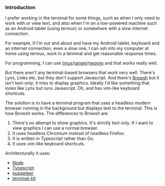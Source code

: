 
### Introduction

I prefer working in the terminal for some things, such as when I only need to work with or view text, and also when I'm on a low-powered machine such as an Android tablet (using termux) or somewhere with a slow internet connection. 

For example, if I'm out and about and have my Android tablet, keyboard and an internet connection, even a slow one, I can ssh into my computer at home using termux, work in a terminal and get reasonable response times.

For programming, I can use [tmux](https://tmux.github.io/)/[ranger](https://github.com/ranger/ranger)/[neovim](https://neovim.io/) and that works really well. 

But there aren't any terminal-based browsers that work very well. There's Lynx, Links etc, but they don't support Javascript. And there's [Browsh](https://www.brow.sh/) but it isn't text-only; it tries to display graphics. Ideally I'd like something that looks like Lynx but runs Javascript. Oh, and has vim-like keyboard shortcuts.

The solution is to have a terminal program that uses a headless modern browser running in the background but displays text to the terminal. This is how Browsh works. The differences to Browsh are:

1. There's no attempt to show graphics. It's strictly text only. If I want to view graphics I can use a normal browser.
2. It uses headless Chromium instead of headless Firefox.
3. It is written in Typescript rather than Go.
4. It uses vim-like keyboard shortcuts.

Architecturally it uses:

- [Node](https://nodejs.org/)
- [Typescript](https://www.typescriptlang.org/) 
- [puppeteer](https://www.npmjs.com/package/puppeteer)
- [terminal-kit](https://www.npmjs.com/package/terminal-kit)



